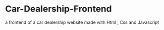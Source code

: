 # Car-Dealership-Frontend
a frontend of a car dealership website made with Html , Css and Javascript
